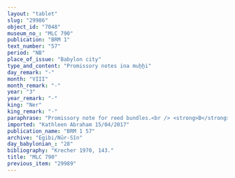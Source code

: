 ```yaml
---
layout: "tablet"
slug: "29986"
object_id: "7048"
museum_no_: "MLC 790"
publication: "BRM 1"
text_number: "57"
period: "NB"
place_of_issue: "Babylon city"
type_and_content: "Promissory notes ina muẖẖi"
day_remark: "-"
month: "VIII"
month_remark: "-"
year: "3"
year_remark: "-"
king: "Ner"
king_remark: "-"
paraphrase: "Promissory note for reed bundles.<br /> <strong>B</strong> owes 800 bundles of reed to <strong>A</strong>, to be delivered in Simān (III) of the following year. Names of 2 witnesses and the scribe.<br /> &nbsp;<br /> <strong>A</strong>= the name of the creditor is broken off; <strong>B</strong> = Nab&ucirc;-ahhē-iddin/&Scaron;ama&scaron;-ēṭir/&Scaron;umu-lib&scaron;i"
imported: "Kathleen Abraham 15/04/2017"
publication_name: "BRM 1 57"
archive: "Egibi/Nūr-Sîn"
day_babylonian_: "28"
bibliography: "Krecher 1970, 143."
title: "MLC 790"
previous_item: "29989"
---
```

